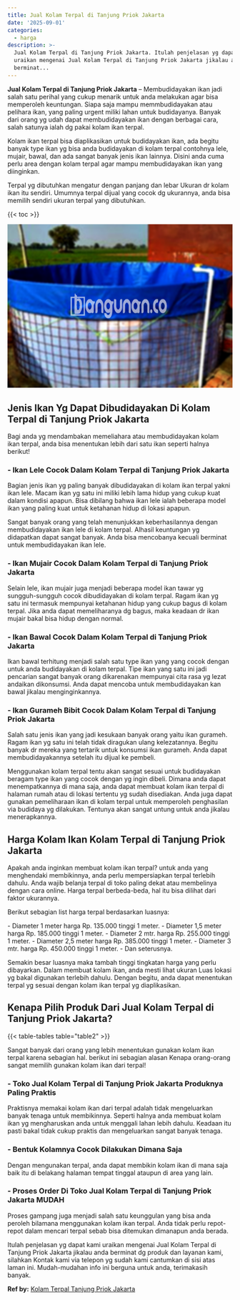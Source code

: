 ```yaml
---
title: Jual Kolam Terpal di Tanjung Priok Jakarta
date: '2025-09-01'
categories:
  - harga
description: >-
  Jual Kolam Terpal di Tanjung Priok Jakarta. Itulah penjelasan yg dapat kami
  uraikan mengenai Jual Kolam Terpal di Tanjung Priok Jakarta jikalau anda
  berminat...
---
```


**Jual Kolam Terpal di Tanjung Priok Jakarta** – Membudidayakan ikan jadi salah satu perihal yang cukup menarik untuk anda melakukan agar bisa memperoleh keuntungan. Siapa saja mampu memmbudidayakan atau pelihara ikan, yang paling urgent miliki lahan untuk budidayanya. Banyak dari orang yg udah dapat membudidayakan ikan dengan berbagai cara, salah satunya ialah dg pakai kolam ikan terpal.

Kolam ikan terpal bisa diaplikasikan untuk budidayakan ikan, ada begitu banyak type ikan yg bisa anda budidayakan di kolam terpal contohnya lele, mujair, bawal, dan ada sangat banyak jenis ikan lainnya. Disini anda cuma perlu area dengan kolam terpal agar mampu membudidayakan ikan yang diinginkan.

Terpal yg dibutuhkan mengatur dengan panjang dan lebar Ukuran dr kolam ikan itu sendiri. Umumnya terpal dijual yang cocok dg ukurannya, anda bisa memilih sendiri ukuran terpal yang dibutuhkan.

{{< toc >}}

![Jual Kolam Terpal di Tanjung Priok Jakarta](/images/jual-kolam-terpal-54.png)

## Jenis Ikan Yg Dapat Dibudidayakan Di Kolam Terpal di Tanjung Priok Jakarta

Bagi anda yg mendambakan memeliahara atau membudidayakan kolam ikan terpal, anda bisa menentukan lebih dari satu ikan seperti halnya berikut!

### \- Ikan Lele Cocok Dalam Kolam Terpal di Tanjung Priok Jakarta

Bagian jenis ikan yg paling banyak dibudidayakan di kolam ikan terpal yakni ikan lele. Macam ikan yg satu ini miliki lebih lama hidup yang cukup kuat dalam kondisi apapun. Bisa dibilang bahwa ikan lele ialah beberapa model ikan yang paling kuat untuk ketahanan hidup di lokasi apapun.

Sangat banyak orang yang telah menunjukkan keberhasilannya dengan membudidayakan ikan lele di kolam terpal. Alhasil keuntungan yg didapatkan dapat sangat banyak. Anda bisa mencobanya kecuali berminat untuk membudidayakan ikan lele.

### \- Ikan Mujair Cocok Dalam Kolam Terpal di Tanjung Priok Jakarta

Selain lele, ikan mujair juga menjadi beberapa model ikan tawar yg sungguh-sungguh cocok dibudidayakan di kolam terpal. Ragam ikan yg satu ini termasuk mempunyai ketahanan hidup yang cukup bagus di kolam terpal. Jika anda dapat memeliharanya dg bagus, maka keadaan dr ikan mujair bakal bisa hidup dengan normal.

### \- Ikan Bawal Cocok Dalam Kolam Terpal di Tanjung Priok Jakarta

Ikan bawal terhitung menjadi salah satu type ikan yang yang cocok dengan untuk anda budidayakan di kolam terpal. Tipe ikan yang satu ini jadi pencarian sangat banyak orang dikarenakan mempunyai cita rasa yg lezat andaikan dikonsumsi. Anda dapat mencoba untuk membudidayakan kan bawal jikalau menginginkannya.

### \- Ikan Gurameh Bibit Cocok Dalam Kolam Terpal di Tanjung Priok Jakarta

Salah satu jenis ikan yang jadi kesukaan banyak orang yaitu ikan gurameh. Ragam ikan yg satu ini telah tidak diragukan ulang kelezatannya. Begitu banyak dr mereka yang tertarik untuk konsumsi ikan gurameh. Anda dapat membudidayakannya setelah itu dijual ke pembeli.

Menggunakan kolam terpal tentu akan sangat sesuai untuk budidayakan beragam type ikan yang cocok dengan yg ingin dibeli. Dimana anda dapat menempatkannya di mana saja, anda dapat membuat kolam ikan terpal di halaman rumah atau di lokasi tertentu yg sudah disediakan. Anda juga dapat gunakan pemeliharaan ikan di kolam terpal untuk memperoleh penghasilan via budidaya yg dilakukan. Tentunya akan sangat untung untuk anda jikalau menerapkannya.

## Harga Kolam Ikan Kolam Terpal di Tanjung Priok Jakarta

Apakah anda inginkan membuat kolam ikan terpal? untuk anda yang menghendaki membikinnya, anda perlu mempersiapkan terpal terlebih dahulu. Anda wajib belanja terpal di toko paling dekat atau membelinya dengan cara online. Harga terpal berbeda-beda, hal itu bisa dilihat dari faktor ukurannya.

Berikut sebagian list harga terpal berdasarkan luasnya:

\- Diameter 1 meter harga Rp. 135.000 tinggi 1 meter. - Diameter 1,5 meter harga Rp. 185.000 tinggi 1 meter. - Diameter 2 mtr. harga Rp. 255.000 tinggi 1 meter. - Diameter 2,5 meter harga Rp. 385.000 tinggi 1 meter. - Diameter 3 mtr. harga Rp. 450.000 tinggi 1 meter. - Dan seterusnya.

Semakin besar luasnya maka tambah tinggi tingkatan harga yang perlu dibayarkan. Dalam membuat kolam ikan, anda mesti lihat ukuran Luas lokasi yg bakal digunakan terlebih dahulu. Dengan begitu, anda dapat menentukan terpal yg sesuai dengan kolam ikan terpal yg diaplikasikan.

## Kenapa Pilih Produk Dari Jual Kolam Terpal di Tanjung Priok Jakarta?

{{< table-tables table="table2" >}}

Sangat banyak dari orang yang lebih menentukan gunakan kolam ikan terpal karena sebagian hal. berikut ini sebagian alasan Kenapa orang-orang sangat memilih gunakan kolam ikan dari terpal!

### \- Toko Jual Kolam Terpal di Tanjung Priok Jakarta Produknya Paling Praktis

Praktisnya memakai kolam ikan dari terpal adalah tidak mengeluarkan banyak tenaga untuk membikinnya. Seperti halnya anda membuat kolam ikan yg mengharuskan anda untuk menggali lahan lebih dahulu. Keadaan itu pasti bakal tidak cukup praktis dan mengeluarkan sangat banyak tenaga.

### \- Bentuk Kolamnya Cocok Dilakukan Dimana Saja

Dengan mengunakan terpal, anda dapat membikin kolam ikan di mana saja baik itu di belakang halaman tempat tinggal ataupun di area yang lain.

### \- Proses Order Di Toko Jual Kolam Terpal di Tanjung Priok Jakarta MUDAH

Proses gampang juga menjadi salah satu keunggulan yang bisa anda peroleh bilamana menggunakan kolam ikan terpal. Anda tidak perlu repot-repot dalam mencari terpal sebab bisa ditemukan dimanapun anda berada.

Itulah penjelasan yg dapat kami uraikan mengenai Jual Kolam Terpal di Tanjung Priok Jakarta jikalau anda berminat dg produk dan layanan kami, silahkan Kontak kami via telepon yg sudah kami cantumkan di sisi atas laman ini. Mudah-mudahan info ini berguna untuk anda, terimakasih banyak.

**Ref by:** [Kolam Terpal Tanjung Priok Jakarta](https://id.wikipedia.org/wiki/Kolam)
